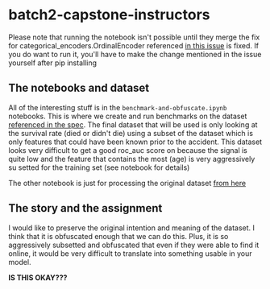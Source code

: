 # batch2-capstone-instructors

Please note that running the notebook isn't possible until they merge the fix for categorical_encoders.OrdinalEncoder referenced [in this issue](https://github.com/scikit-learn-contrib/categorical-encoding/issues/100) is fixed. If you do want to run it, you'll have to make the change mentioned in the issue yourself after pip installing

## The notebooks and dataset

All of the interesting stuff is in the `benchmark-and-obfuscate.ipynb` notebooks. This is where we create and run benchmarks on the dataset [referenced in the spec](https://github.com/LDSSA/batch2-capstone#the-dataset). The final dataset that will be used is only looking at the survival rate (died or didn't die) using a subset of the dataset which is only features that could have been known prior to the accident. This dataset looks very difficult to get a good roc_auc score on because the signal is quite low and the feature that contains the most (age) is very aggressively su setted for the training set (see notebook for details)

The other notebook is just for processing the original dataset [from here](http://sci2s.ugr.es/keel/dataset.php?cod=191)

## The story and the assignment

I would like to preserve the original intention and meaning of the dataset. I think that it is obfuscated enough that we can do this. Plus, it is so aggressively subsetted and obfuscated that even if they were able to find it online, it would be very difficult to translate into something usable in your model.

**IS THIS OKAY???**
